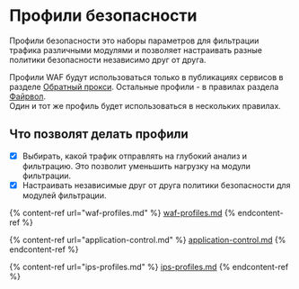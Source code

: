 # Профили безопасности

Профили безопасности это наборы параметров для фильтрации трафика различными модулями и позволяет настраивать разные политики безопасности независимо друг от друга.

Профили WAF будут использоваться только в публикациях сервисов в разделе [Обратный прокси](settings/services/reverse-proxy.md). Остальные профили - в правилах раздела [Файрвол](/settings/access-rules/firewall.md).\
Один и тот же профиль будет использоваться в нескольких правилах.

## Что позволят делать профили

* [x] Выбирать, какой трафик отправлять на глубокий анализ и фильтрацию. Это позволит уменьшить нагрузку на модули фильтрации.
* [x] Настраивать независимые друг от друга политики безопасности для модулей фильтрации.

{% content-ref url="waf-profiles.md" %}
[waf-profiles.md](waf-profiles.md)
{% endcontent-ref %}

{% content-ref url="application-control.md" %}
[application-control.md](application-control.md)
{% endcontent-ref %}

{% content-ref url="ips-profiles.md" %}
[ips-profiles.md](ips-profiles.md)
{% endcontent-ref %}

